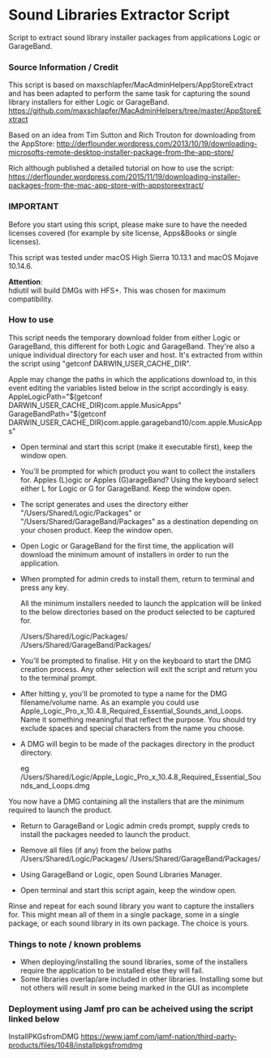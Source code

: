 # Sound Libraries Extractor Script
Script to extract sound library installer packages from applications Logic or GarageBand.

### Source Information / Credit

This script is based on maxschlapfer/MacAdminHelpers/AppStoreExtract and has been adapted to perform the same task for capturing the sound library installers for either Logic or GarageBand.
https://github.com/maxschlapfer/MacAdminHelpers/tree/master/AppStoreExtract

Based on an idea from Tim Sutton and Rich Trouton for downloading from the AppStore:
http://derflounder.wordpress.com/2013/10/19/downloading-microsofts-remote-desktop-installer-package-from-the-app-store/

Rich although published a detailed tutorial on how to use the script:
https://derflounder.wordpress.com/2015/11/19/downloading-installer-packages-from-the-mac-app-store-with-appstoreextract/


### IMPORTANT
Before you start using this script, please make sure to have the needed licenses covered (for example by site license, Apps&Books or single licenses).

This script was tested under macOS High Sierra 10.13.1 and macOS Mojave 10.14.6. 

__Attention__:  
hdiutil will build DMGs with HFS+. This was chosen for maximum compatibility.

### How to use
This script needs the temporary download folder from either Logic or GarageBand, this different for both Logic and GarageBand. They're also a unique individual directory for each user and host. It's extracted from within the script using "getconf DARWIN_USER_CACHE_DIR".

Apple may change the paths in which the applications download to, in this event editing the variables listed below in the script accordingly is easy.  
AppleLogicPath="$(getconf DARWIN_USER_CACHE_DIR)com.apple.MusicApps"  
GarageBandPath="$(getconf DARWIN_USER_CACHE_DIR)com.apple.garageband10/com.apple.MusicApps"

- Open terminal and start this script (make it executable first), keep the window open.

- You'll be prompted for which product you want to collect the installers for. Apples (L)ogic or Apples (G)arageBand? Using the keyboard select either L for Logic or G for GarageBand. Keep the window open.

- The script generates and uses the directory either "/Users/Shared/Logic/Packages" or "/Users/Shared/GarageBand/Packages" as a destination depending on your chosen product. Keep the window open.

- Open Logic or GarageBand for the first time, the application will download the minimum amount of installers in order to run the application.

- When prompted for admin creds to install them, return to terminal and press any key.

	All the minimum installers needed to launch the applcation will be linked to the below directories based on the product selected to be captured for.

	/Users/Shared/Logic/Packages/  
	/Users/Shared/GarageBand/Packages/

- You'll be prompted to finalise. Hit y on the keyboard to start the DMG creation process. Any other selection will exit the script and return you to the terminal prompt.

- After hitting y, you'll be promoted to type a name for the DMG filename/volume name. As an example you could use Apple_Logic_Pro_x_10.4.8_Required_Essential_Sounds_and_Loops.
	Name it something meaningful that reflect the purpose.
	You should try exclude spaces and special characters from the name you choose.

- A DMG will begin to be made of the packages directory in the product directory.

	eg /Users/Shared/Logic/Apple_Logic_Pro_x_10.4.8_Required_Essential_Sounds_and_Loops.dmg

You now have a DMG containing all the installers that are the minimum required to launch the product.

- Return to GarageBand or Logic admin creds prompt, supply creds to install the packages needed to launch the product.

- Remove all files (if any) from the below paths
	/Users/Shared/Logic/Packages/
	/Users/Shared/GarageBand/Packages/

- Using GarageBand or Logic, open Sound Libraries Manager.

- Open terminal and start this script again, keep the window open.

Rinse and repeat for each sound library you want to capture the installers for. This might mean all of them in a single package, some in a single package, or each sound library in its own package. The choice is yours.

### Things to note / known problems
* When deploying/installing the sound libraries, some of the installers require the application to be installed else they will fail.
* Some libraries overlap/are included in other libraries. Installing some but not others will result in some being marked in the GUI as incomplete

### Deployment using Jamf pro can be acheived using the script linked below
InstallPKGsfromDMG
https://www.jamf.com/jamf-nation/third-party-products/files/1048/installpkgsfromdmg
